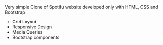 Very simple Clone of Spotifu website developed only with HTML, CSS and Bootstrap

- Grid Layout
- Responsive Design
- Media Queries
- Bootstrap components
